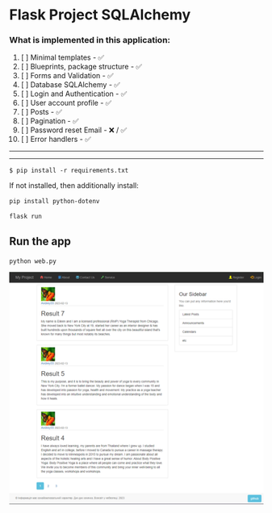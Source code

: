 # **Flask Project SQLAlchemy**

### What is implemented in this application:


1. [ ] Minimal templates - &#9989;
2. [ ] Blueprints, package structure - &#9989;
3. [ ] Forms and Validation - &#9989;
4. [ ] Database SQLAlchemy - &#9989;
5. [ ] Login and Authentication - &#9989;
6. [ ] User account profile - &#9989;
7. [ ] Posts - &#9989;
8. [ ] Pagination - &#9989;
9. [ ]  Password reset Email - &#10060; / &#9989;
10. [ ] Error handlers - &#9989;

-------------------------------
---

~~~shell
$ pip install -r requirements.txt
~~~

If not installed, then additionally install:
~~~shell
pip install python-dotenv
~~~


~~~shell
flask run
~~~

## Run the app
`python web.py`


![example.png](docs%2Fexample.png)
